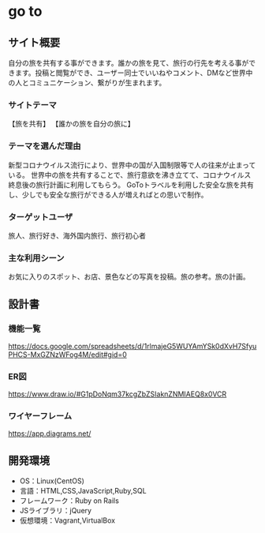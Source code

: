 # go to

## サイト概要
自分の旅を共有する事ができます。誰かの旅を見て、旅行の行先を考える事ができます。投稿と閲覧ができ、ユーザー同士でいいねやコメント、DMなど世界中の人とコミュニケーション、繋がりが生まれます。

### サイトテーマ
【旅を共有】 【誰かの旅を自分の旅に】

### テーマを選んだ理由
新型コロナウイルス流行により、世界中の国が入国制限等で人の往来が止まっている。 世界中の旅を共有することで、旅行意欲を沸き立てて、コロナウイルス終息後の旅行計画に利用してもらう。
GoToトラベルを利用した安全な旅を共有し、少しでも安全な旅行ができる人が増えればとの思いで制作。

### ターゲットユーザ
旅人、旅行好き、海外国内旅行、旅行初心者

### 主な利用シーン
お気に入りのスポット、お店、景色などの写真を投稿。旅の参考。旅の計画。

## 設計書

### 機能一覧
https://docs.google.com/spreadsheets/d/1rlmajeG5WUYAmYSk0dXvH7SfyuPHCS-MxGZNzWFog4M/edit#gid=0

### ER図
https://www.draw.io/#G1pDoNqm37kcgZbZSIaknZNMIAEQ8x0VCR

### ワイヤーフレーム
https://app.diagrams.net/

## 開発環境
- OS：Linux(CentOS)
- 言語：HTML,CSS,JavaScript,Ruby,SQL
- フレームワーク：Ruby on Rails
- JSライブラリ：jQuery
- 仮想環境：Vagrant,VirtualBox
